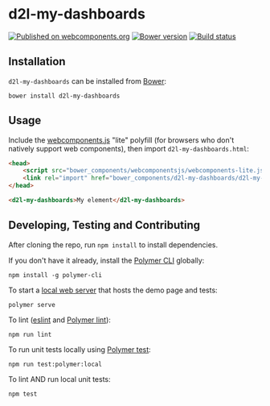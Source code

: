 # d2l-my-dashboards
[![Published on webcomponents.org](https://img.shields.io/badge/webcomponents.org-published-blue.svg)](https://www.webcomponents.org/element/Brightspace/d2l-my-dashboard-ui)
[![Bower version][bower-image]][bower-url]
[![Build status][ci-image]][ci-url]

## Installation

`d2l-my-dashboards` can be installed from [Bower][bower-url]:
```shell
bower install d2l-my-dashboards
```

## Usage

Include the [webcomponents.js](http://webcomponents.org/polyfills/) "lite" polyfill (for browsers who don't natively support web components), then import `d2l-my-dashboards.html`:

```html
<head>
	<script src="bower_components/webcomponentsjs/webcomponents-lite.js"></script>
	<link rel="import" href="bower_components/d2l-my-dashboards/d2l-my-dashboards.html">
</head>
```

<!---
```
<custom-element-demo>
  <template>
    <script src="../webcomponentsjs/webcomponents-lite.js"></script>
    <link rel="import" href="../d2l-typography/d2l-typography.html">
    <link rel="import" href="d2l-my-dashboards.html">
    <custom-style include="d2l-typography">
      <style is="custom-style" include="d2l-typography"></style>
    </custom-style>
    <style>
      html {
        font-size: 20px;
        font-family: 'Lato', 'Lucida Sans Unicode', 'Lucida Grande', sans-serif;
      }
    </style>
    <next-code-block></next-code-block>
  </template>
</custom-element-demo>
```
-->
```html
<d2l-my-dashboards>My element</d2l-my-dashboards>
```

## Developing, Testing and Contributing

After cloning the repo, run `npm install` to install dependencies.

If you don't have it already, install the [Polymer CLI](https://www.polymer-project.org/3.0/docs/tools/polymer-cli) globally:

```shell
npm install -g polymer-cli
```

To start a [local web server](https://www.polymer-project.org/3.0/docs/tools/polymer-cli-commands#serve) that hosts the demo page and tests:

```shell
polymer serve
```

To lint ([eslint](http://eslint.org/) and [Polymer lint](https://www.polymer-project.org/3.0/docs/tools/polymer-cli-commands#lint)):

```shell
npm run lint
```

To run unit tests locally using [Polymer test](https://www.polymer-project.org/3.0/docs/tools/polymer-cli-commands#tests):

```shell
npm run test:polymer:local
```

To lint AND run local unit tests:

```shell
npm test
```

[bower-url]: http://bower.io/search/?q=d2l-my-dashboards
[bower-image]: https://badge.fury.io/bo/d2l-my-dashboards.svg
[ci-url]: https://travis-ci.org/Brightspace/d2l-my-dashboards-ui
[ci-image]: https://travis-ci.org/Brightspace/d2l-my-dashboards-ui.svg?branch=master
